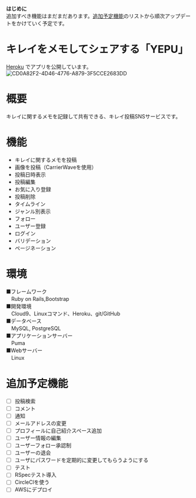 **はじめに**  
追加すべき機能はまだまだあります。[追加予定機能](#追加予定機能)のリストから順次アップデートをかけていく予定です。
# キレイをメモしてシェアする「YEPU」
[Heroku](https://yepu-0126.herokuapp.com/) でアプリを公開しています。
![CD0A82F2-4D46-4776-A879-3F5CCE2683DD](https://user-images.githubusercontent.com/61288846/77243844-1560b980-6c52-11ea-8938-9064d6a2bf86.jpeg)

# 概要
キレイに関するメモを記録して共有できる、キレイ投稿SNSサービスです。

# 機能
* キレイに関するメモを投稿
* 画像を投稿（CarrierWaveを使用）
* 投稿日時表示
* 投稿編集
* お気に入り登録
* 投稿削除
* タイムライン
* ジャンル別表示
* フォロー
* ユーザー登録
* ログイン
* バリデーション
* ページネーション

# 環境
■フレームワーク  
　Ruby on Rails,Bootstrap  
■開発環境  
　Cloud9、Linuxコマンド、Heroku、git/GitHub  
■データベース  
　MySQL, PostgreSQL  
■アプリケーションサーバー  
　Puma  
■Webサーバー  
　Linux

# 追加予定機能
- [ ] 投稿検索
- [ ] コメント
- [ ] 通知
- [ ] メールアドレスの変更
- [ ] プロフィールに自己紹介スペース追加
- [ ] ユーザー情報の編集
- [ ] ユーザーフォロー承認制
- [ ] ユーザーの退会
- [ ] ユーザにパスワードを定期的に変更してもらうようにする
- [ ] テスト
- [ ] RSpecテスト導入
- [ ] CircleClを使う
- [ ] AWSにデプロイ
